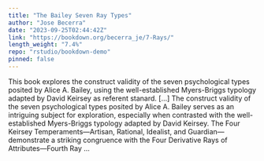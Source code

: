 ```yaml
---
title: "The Bailey Seven Ray Types"
author: "Jose Becerra"
date: "2023-09-25T02:44:42Z"
link: "https://bookdown.org/becerra_je/7-Rays/"
length_weight: "7.4%"
repo: "rstudio/bookdown-demo"
pinned: false
---
```


This book explores the construct validity of the seven psychological types posited by Alice A. Bailey, using the well-established Myers-Briggs typology adapted by David Keirsey as referent stanard. [...] The construct validity of the seven psychological types posited by Alice A. Bailey serves as an intriguing subject for exploration, especially when contrasted with the well-established Myers-Briggs typology adapted by David Keirsey. The Four Keirsey Temperaments—Artisan, Rational, Idealist, and Guardian—demonstrate a striking congruence with the Four Derivative Rays of Attributes—Fourth Ray ...
